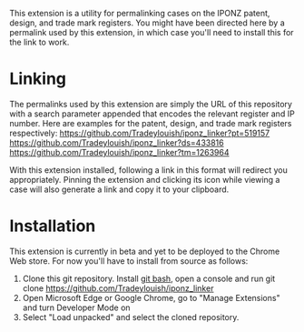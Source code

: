 This extension is a utility for permalinking cases on the IPONZ patent, design, and trade mark registers. You might have been directed here by a permalink used by this extension, in which case you'll need to install this for the link to work. 

# Linking
The permalinks used by this extension are simply the URL of this repository with a search parameter appended that encodes the relevant register and IP number. 
Here are examples for the patent, design, and trade mark registers respectively:
https://github.com/Tradeylouish/iponz_linker?pt=519157
https://github.com/Tradeylouish/iponz_linker?ds=433816
https://github.com/Tradeylouish/iponz_linker?tm=1263964

With this extension installed, following a link in this format will redirect you appropriately. Pinning the extension and clicking its icon while viewing a case will also generate a link and copy it to your clipboard.

# Installation
This extension is currently in beta and yet to be deployed to the Chrome Web store. For now you'll have to install from source as follows:
1. Clone this git repository. Install [git bash](https://www.git-scm.com/downloads), open a console and run git clone https://github.com/Tradeylouish/iponz_linker
2. Open Microsoft Edge or Google Chrome, go to "Manage Extensions" and turn Developer Mode on
3. Select "Load unpacked" and select the cloned repository. 